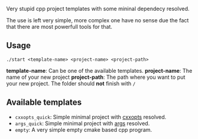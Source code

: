 Very stupid cpp project templates with some mininal dependecy resolved.

The use is left very simple, more complex one have no sense due the fact that there are most powerfull tools for that.

## Usage

`./start <template-name> <project-name> <project-path>`

**template-name**: Can be one of the available templates.
**project-name**: The name of your new project
**project-path**: The path where you want to put your new project. The folder should **not** finish with `/`

## Available templates
 * `cxxopts_quick`: Simple minimal project with [cxxopts](https://github.com/jarro2783/cxxopts) resolved.
 * `args_quick`: Simple minimal project with [args](https://github.com/Taywee/args) resolved.
 * `empty`: A very simple empty cmake based cpp program.
